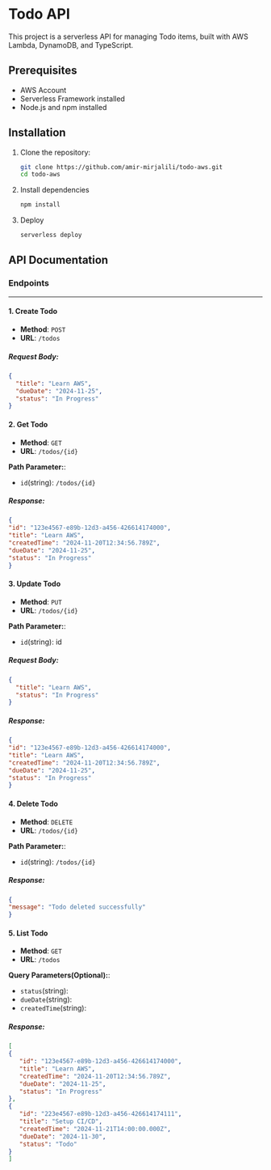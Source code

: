 # Todo API

This project is a serverless API for managing Todo items, built with AWS Lambda, DynamoDB, and TypeScript.

## Prerequisites

- AWS Account
- Serverless Framework installed
- Node.js and npm installed

## Installation

1. Clone the repository:
   ```bash
   git clone https://github.com/amir-mirjalili/todo-aws.git
   cd todo-aws
2. Install dependencies
    ```bash
   npm install
3. Deploy
    ```bash
   serverless deploy

## API Documentation

### Endpoints

---

#### 1. **Create Todo**
- **Method**: `POST`
- **URL**: `/todos`

##### Request Body:
   ```json
   {
     "title": "Learn AWS",
     "dueDate": "2024-11-25",
     "status": "In Progress"
   }
   ```
#### 2. **Get Todo**
- **Method**: `GET`
- **URL**: `/todos/{id}`

**Path Parameter:**:
- ```id```(string): `/todos/{id}`

##### Response:
   ```json
   {
   "id": "123e4567-e89b-12d3-a456-426614174000",
   "title": "Learn AWS",
   "createdTime": "2024-11-20T12:34:56.789Z",
   "dueDate": "2024-11-25",
   "status": "In Progress"
   }
   ```
#### 3. **Update Todo**
- **Method**: `PUT`
- **URL**: `/todos/{id}`

 **Path Parameter:**:
- ```id```(string): id


##### Request Body:
   ```json
   {
     "title": "Learn AWS",
     "status": "In Progress"
   }
   ```
##### Response:
   ```json
   {
   "id": "123e4567-e89b-12d3-a456-426614174000",
   "title": "Learn AWS",
   "createdTime": "2024-11-20T12:34:56.789Z",
   "dueDate": "2024-11-25",
   "status": "In Progress"
   }
   ```
#### 4. **Delete Todo**
- **Method**: `DELETE`
- **URL**: `/todos/{id}`

**Path Parameter:**:
- ```id```(string): `/todos/{id}`

##### Response:
   ```json
   {
   "message": "Todo deleted successfully"
   }
   ```
#### 5. **List Todo**
- **Method**: `GET`
- **URL**: `/todos`

**Query Parameters(Optional):**:
- ```status```(string): 
- ```dueDate```(string): 
- ```createdTime```(string):

##### Response:
   ```json
   [
   {
      "id": "123e4567-e89b-12d3-a456-426614174000",
      "title": "Learn AWS",
      "createdTime": "2024-11-20T12:34:56.789Z",
      "dueDate": "2024-11-25",
      "status": "In Progress"
   },
   {
      "id": "223e4567-e89b-12d3-a456-426614174111",
      "title": "Setup CI/CD",
      "createdTime": "2024-11-21T14:00:00.000Z",
      "dueDate": "2024-11-30",
      "status": "Todo"
   }
]

   ```
